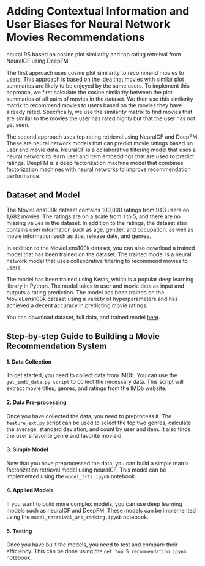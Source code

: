 # Adding Contextual Information and User Biases for Neural Network Movies Recommendations

neural RS based on cosine plot similarity and top rating retreival from NeuralCF using DeepFM

The first approach uses cosine plot similarity to recommend movies to users. This approach is based on the idea that movies with similar plot summaries are likely to be enjoyed by the same users. To implement this approach, we first calculate the cosine similarity between the plot summaries of all pairs of movies in the dataset. We then use this similarity matrix to recommend movies to users based on the movies they have already rated. Specifically, we use the similarity matrix to find movies that are similar to the movies the user has rated highly but that the user has not yet seen.

The second approach uses top rating retrieval using NeuralCF and DeepFM. These are neural network models that can predict movie ratings based on user and movie data. NeuralCF is a collaborative filtering model that uses a neural network to learn user and item embeddings that are used to predict ratings. DeepFM is a deep factorization machine model that combines factorization machines with neural networks to improve recommendation performance.



## Dataset and Model

The MovieLens100k dataset contains 100,000 ratings from 943 users on 1,682 movies. The ratings are on a scale from 1 to 5, and there are no missing values in the dataset. In addition to the ratings, the dataset also contains user information such as age, gender, and occupation, as well as movie information such as title, release date, and genres.

In addition to the MovieLens100k dataset, you can also download a trained model that has been trained on the dataset. The trained model is a neural network model that uses collaborative filtering to recommend movies to users.

The model has been trained using Keras, which is a popular deep learning library in Python. The model takes in user and movie data as input and outputs a rating prediction. The model has been trained on the MovieLens100k dataset using a variety of hyperparameters and has achieved a decent accuracy in predicting movie ratings.

You can download dataset, full data, and trained model [here](https://drive.google.com/drive/u/0/folders/1qaKKdpzv0RGDo1OhWe5T8S1GWcWnLOWO).



## Step-by-step Guide to Building a Movie Recommendation System

#### 1. Data Collection
To get started, you need to collect data from IMDb. You can use the `get_imdb_data.py script` to collect the necessary data. 
This script will extract movie titles, genres, and ratings from the IMDb website.

#### 2. Data Pre-processing
Once you have collected the data, you need to preprocess it. The `feature_ext.py` script can be used to select the top two genres, calculate the average, 
standard deviation, and count by user and item. It also finds the user's favorite genre and favorite movieId.

#### 3. Simple Model
Now that you have preprocessed the data, you can build a simple matrix factorization retrieval model using neuralCF. 
This model can be implemented using the `model_trfs.ipynb` notebook.

#### 4. Applied Models
If you want to build more complex models, you can use deep learning models such as neuralCF and DeepFM. 
These models can be implemented using the `model_retreival_ans_ranking.ipynb` notebook.

#### 5. Testing
Once you have built the models, you need to test and compare their efficiency. This can be done using the `get_top_5_recommendation.ipynb` notebook.






